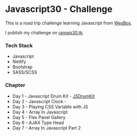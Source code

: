 # Javascript30 - Challenge

This is a road trip challenge learning Javascript from [WesBos](http://javascript30.com/).

I publish my challenge on [ramajs30.tk](ramajs30.tk).

### Tech Stack
- Javascript
- Netlify
- Bootstrap
- SASS/SCSS

### Chapter
- Day 1 - Javascript Drum Kit - [JSDrumKit](https://nifty-mclean-ba9c7c.netlify.com/01-JSDrumkit/index.html)
- Day 2 - Javascript Clock -
- Day 3 - Playing CSS Variable with JS
- Day 4 - Array In Javascript
- Day 5 - Flex Panel Gallery
- Day 6 - AJAX Type Head
- Day 7 - Array In Javascript Part 2

